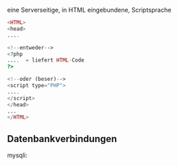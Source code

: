 eine Serverseitige, in HTML eingebundene, Scriptsprache

~~~php
<HTML>
<head>
....

<!--entweder-->
<?php
....  = liefert HTML-Code
?>

<!--oder (beser)-->
<script type="PHP">
....
</script>
</head>
...
</HTML>
~~~

## Datenbankverbindungen

mysqli:
~~~